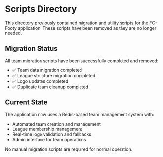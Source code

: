 # Scripts Directory

This directory previously contained migration and utility scripts for the FC-Footy application. These scripts have been removed as they are no longer needed.

## Migration Status

All team migration scripts have been successfully completed and removed:
- ✅ Team data migration completed
- ✅ League structure migration completed  
- ✅ Logo updates completed
- ✅ Duplicate team cleanup completed

## Current State

The application now uses a Redis-based team management system with:
- Automated team creation and management
- League membership management
- Real-time logo validation and fallbacks
- Admin interface for team operations

No manual migration scripts are required for normal operation.

 